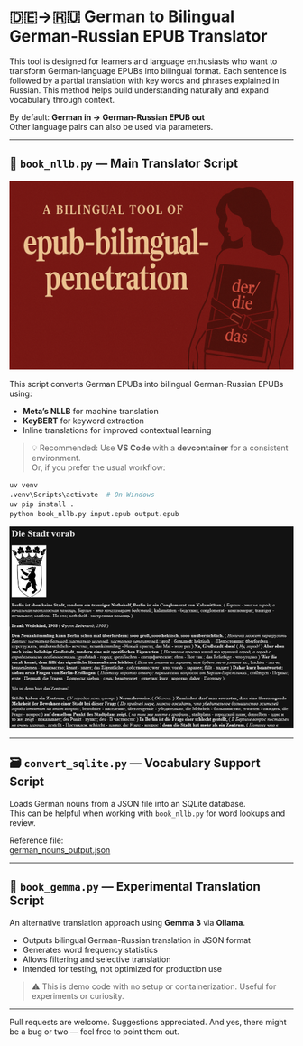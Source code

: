 # 🇩🇪→🇷🇺 German to Bilingual German-Russian EPUB Translator

This tool is designed for learners and language enthusiasts who want to transform German-language EPUBs into bilingual format. Each sentence is followed by a partial translation with key words and phrases explained in Russian. This method helps build understanding naturally and expand vocabulary through context.

By default: **German in → German-Russian EPUB out**  
Other language pairs can also be used via parameters.

---

## 📘 `book_nllb.py` — Main Translator Script

![epub-bilingual-penetration banner](banner.png)

This script converts German EPUBs into bilingual German-Russian EPUBs using:

- **Meta’s NLLB** for machine translation  
- **KeyBERT** for keyword extraction  
- Inline translations for improved contextual learning

> 💡 Recommended: Use **VS Code** with a **devcontainer** for a consistent environment.  
> Or, if you prefer the usual workflow:

```bash
uv venv
.venv\Scripts\activate  # On Windows
uv pip install .
python book_nllb.py input.epub output.epub
```

![Sample output of book_nllb.py](sample.png)

---

## 🗃️ `convert_sqlite.py` — Vocabulary Support Script

Loads German nouns from a JSON file into an SQLite database.  
This can be helpful when working with `book_nllb.py` for word lookups and review.

Reference file:  
[german_nouns_output.json](https://github.com/Hanttone/der-die-das-game/blob/master/data/german_nouns_output.json)


---

## 🤖 `book_gemma.py` — Experimental Translation Script

An alternative translation approach using **Gemma 3** via **Ollama**.

- Outputs bilingual German-Russian translation in JSON format
- Generates word frequency statistics
- Allows filtering and selective translation
- Intended for testing, not optimized for production use

> ⚠️ This is demo code with no setup or containerization. Useful for experiments or curiosity.

---

Pull requests are welcome. Suggestions appreciated. And yes, there might be a bug or two — feel free to point them out.

